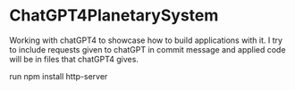 ﻿# ChatGPT4PlanetarySystem
Working with chatGPT4 to showcase how to build applications with it. I try to include requests given to chatGPT in commit message and applied code will be in files that chatGPT4 gives. 


run
npm install
http-server
